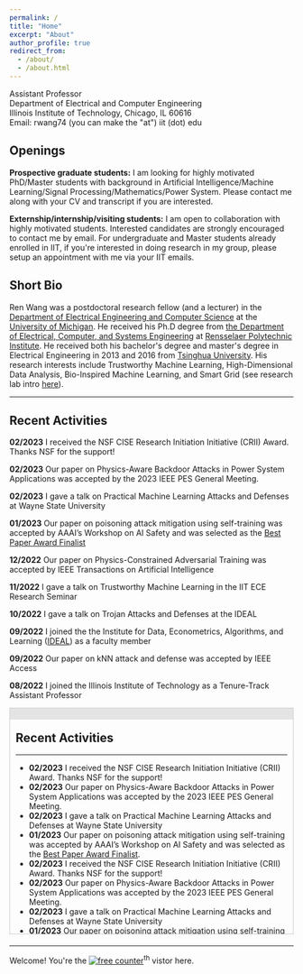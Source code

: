```yaml
---
permalink: /
title: "Home"
excerpt: "About"
author_profile: true
redirect_from: 
  - /about/
  - /about.html
---
```


Assistant Professor<br/>
Department of Electrical and Computer Engineering<br/>
Illinois Institute of Technology, Chicago, IL 60616<br/>
Email: rwang74 (you can make the "at") iit (dot) edu

**Openings**
------
**Prospective graduate students:** I am looking for highly motivated PhD/Master students with background in Artificial Intelligence/Machine Learning/Signal Processing/Mathematics/Power System. Please contact me along with your CV and transcript if you are interested.
 
**Externship/internship/visiting students:** I am open to collaboration with highly motivated students. Interested candidates are strongly encouraged to contact me by email. For undergraduate and Master students already enrolled in IIT, if you're interested in doing research in my group, please setup an appointment with me via your IIT emails.

**Short Bio**
------
Ren Wang was a postdoctoral research fellow (and a lecturer) in the [Department of Electrical Engineering and Computer Science](https://eecs.engin.umich.edu/) at the [University of Michigan](https://umich.edu/). He received his Ph.D degree from [the Department of Electrical, Computer, and Systems Engineering](https://www.ecse.rpi.edu) at [Rensselaer Polytechnic Institute](https://www.rpi.edu). He received both his bachelor's degree and master's degree in Electrical Engineering in 2013 and 2016 from [Tsinghua University](https://www.tsinghua.edu.cn/en/). His research interests include Trustworthy Machine Learning, High-Dimensional Data Analysis, Bio-Inspired Machine Learning, and Smart Grid (see research lab intro [here](https://wangren09.github.io/projects/)).


<!---I am a postdoctoral research fellow (and a lecturer) in [the Department of Electrical Engineering and Computer Science](https://eecs.engin.umich.edu/) at [University of Michigan](https://umich.edu/) with Dr. [Alfred Hero](https://hero.engin.umich.edu/). I received my Ph.D degree from [the Department of Electrical, Computer, and Systems Engineering](https://www.ecse.rpi.edu) at [Rensselaer Polytechnic Institute](https://www.rpi.edu) with Dr. [Meng Wang](https://ecse.rpi.edu/~wang/). I received both my bachelor's degree and master's degree in Electrical Engineering in 2013 and 2016 from [Tsinghua University](https://www.tsinghua.edu.cn/en/). I am also closely collaborating with [Dr. Indika Rajapakse](https://rajapakse.lab.medicine.umich.edu) from University of Michigan, [Dr. Sijia Liu](https://lsjxjtu.github.io/index.html) from Michigan State Univeristy, [Dr. Pin-Yu Chen](https://sites.google.com/site/pinyuchenpage), [Dr. Jinjun Xiong](https://researcher.watson.ibm.com/researcher/view.php?person=us-jinjun) from IBM Research. My research interests include Trustworthy Machine Learning, High-Dimensional Data Analysis, Bio-Inspired Machine Learning, and Robustness/Optimization on Smart Grid.--->


<!---**Contact**--->
------
<!---Name: Ren Wang (王韧)--->  
<!---Email: renwang (you can make the "at") umich (dot) edu--->  
<!---EECS Building, 1301 Beal Avenue--->
<!---Ann Arbor, MI 48109-2122--->

**Recent Activities**
------

**02/2023** I received the NSF CISE Research Initiation Initiative (CRII) Award. Thanks NSF for the support!

**02/2023** Our paper on Physics-Aware Backdoor Attacks in Power System Applications was accepted by the 2023 IEEE PES General Meeting.

**02/2023** I gave a talk on Practical Machine Learning Attacks and Defenses at Wayne State University

**01/2023** Our paper on poisoning attack mitigation using self-training was accepted by AAAI’s Workshop on AI Safety and was selected as the [Best Paper Award Finalist](https://safeai.webs.upv.es/index.php/best-paper-award/)

**12/2022** Our paper on Physics-Constrained Adversarial Training was accepted by IEEE Transactions on Artificial Intelligence

**11/2022** I gave a talk on Trustworthy Machine Learning in the IIT ECE Research Seminar

**10/2022** I gave a talk on Trojan Attacks and Defenses at the IDEAL

**09/2022** I joined the the Institute for Data, Econometrics, Algorithms, and Learning ([IDEAL](https://www.ideal-institute.org/team/)) as a faculty member

**09/2022** Our paper on kNN attack and defense was accepted by IEEE Access

**08/2022** I joined the Illinois Institute of Technology as a Tenure-Track Assistant Professor




<div class="sliding-window">
  <div class="handle"></div>
  <div class="content">
    <h2>Recent Activities</h2>
    <hr>
    <ul>
      <li><strong>02/2023</strong> I received the NSF CISE Research Initiation Initiative (CRII) Award. Thanks NSF for the support!</li>
      <li><strong>02/2023</strong> Our paper on Physics-Aware Backdoor Attacks in Power System Applications was accepted by the 2023 IEEE PES General Meeting.</li>
      <li><strong>02/2023</strong> I gave a talk on Practical Machine Learning Attacks and Defenses at Wayne State University</li>
      <li><strong>01/2023</strong> Our paper on poisoning attack mitigation using self-training was accepted by AAAI’s Workshop on AI Safety and was selected as the <a href="https://safeai.webs.upv.es/index.php/best-paper-award/">Best Paper Award Finalist</a>.</li>
      <li><strong>02/2023</strong> I received the NSF CISE Research Initiation Initiative (CRII) Award. Thanks NSF for the support!</li>
      <li><strong>02/2023</strong> Our paper on Physics-Aware Backdoor Attacks in Power System Applications was accepted by the 2023 IEEE PES General Meeting.</li>
      <li><strong>02/2023</strong> I gave a talk on Practical Machine Learning Attacks and Defenses at Wayne State University</li>
      <li><strong>01/2023</strong> Our paper on poisoning attack mitigation using self-training was accepted by AAAI’s Workshop on AI Safety and was selected as the <a href="https://safeai.webs.upv.es/index.php/best-paper-award/">Best Paper Award Finalist</a>.</li>
      <li><strong>02/2023</strong> I received the NSF CISE Research Initiation Initiative (CRII) Award. Thanks NSF for the support!</li>
      <li><strong>02/2023</strong> Our paper on Physics-Aware Backdoor Attacks in Power System Applications was accepted by the 2023 IEEE PES General Meeting.</li>
      <li><strong>02/2023</strong> I gave a talk on Practical Machine Learning Attacks and Defenses at Wayne State University</li>
      <li><strong>01/2023</strong> Our paper on poisoning attack mitigation using self-training was accepted by AAAI’s Workshop on AI Safety and was selected as the <a href="https://safeai.webs.upv.es/index.php/best-paper-award/">Best Paper Award Finalist</a>.</li>
    </ul>
  </div>
</div>

<style>
  .sliding-window {
    position: relative;
    overflow: hidden;
    height: 400px;
    border: 1px solid #ccc;
    margin-bottom: 20px;
  }

  .handle {
    position: absolute;
    z-index: 2;
    top: 0;
    right: 0;
    width: 100%;
    height: 20px;
    cursor: grab;
    background-color: #ccc;
    opacity: 0.5;
  }

  .handle:hover {
    opacity: 1;
  }

  .handle:active {
    cursor: grabbing;
  }

  .content {
    position: relative;
    top: 0;
    left: 0;
    right: 0;
    margin-top: 0;
    -webkit-transition: margin-top 0.3s ease;
    transition: margin-top 0.3s ease;
    padding: 10px;
  }
</style>

<script>
  const handle = document.querySelector('.handle');
  const content = document.querySelector('.content');
  let isDragging = false;
  let startY, currentY;

  handle.addEventListener('mousedown', handleMouseDown);
  window.addEventListener('mouseup', handleMouseUp);
  window.addEventListener('mousemove', handleMouseMove);

  function handleMouseDown(e) {
    isDragging = true;
    startY = e.clientY;
  }

  function handleMouseUp(e) {
    isDragging = false;
  }

  function handleMouseMove(e) {
    if (isDragging) {
      currentY = e.clientY;
      const dy = currentY - startY;
      const contentTop = parseInt(getComputedStyle(content).getPropertyValue('margin-top'));
      const newTop = Math.min(0, Math.max(-100, contentTop + dy));
      content.style.marginTop = newTop + 'px';
      startY = currentY;
    }
  }
</script>










<!---I will be a lecturer of the Digital Signal Processing - Lab Course (EECS452), University of Michigan, Winter 2022

**07/2021** I presented our work "Immuno-mimetic Deep Neural Networks (Immuno-Net)" at the ICML-WCB 2021

**07/2021** Our paper "Robust Low-Rank Tensor Recovery From Quantized and Corrupted Measurements" is accepted by Asilomar 2021

**06/2021** I will lead the Michigan team in the Third Online Evaluation of Robust AI hosted by Two-Six Labs (GARD - DARPA)

**06/2021** Our paper "Immuno-mimetic Deep Neural Networks (Immuno-Net)" is accepted by the ICML-WCB, 2021

**06/2021** I will be a reviewer at ICLR 2022

**05/2021** I presented our work "On Fast Adversarial Robustness Adaptation in Model-Agnostic Meta learning" at the ICLR 2021

**05/2021** I will be a reviewer at NeurIPS 2021

**03/2021** I presented our work "Robust AI Guided by the Immune System" at the Guaranteeing AI Robustness Against Deception (GARD) PI Meeting

**02/2021** I am invited to give a lecture on Introduction to Trojan Attack and Detection of Trojan Neural Networks at the CSE 891: Adversarial Machine Learning, Michigan State University

**02/2021** I gave a talk on Adversarial Example and Robust Training, Michigan State University

**01/2021** Our paper "On Fast Adversarial Robustness Adaptation in Model-Agnostic Meta learning" is accepted by ICLR 2021

**12/2020** I lead the Michigan team in the Second Online Evaluation of Robust AI hosted by Two-Six Labs (GARD - DARPA)

**11/2020** I presented our work "Quantized Higher-Order Tensor Recovery by Exploring Low-Dimensional Structures" at the Asilomar Conference on Signals, Systems and Computers 2020

**10/2020** I will be a reviewer at AISTATS 2021

**10/2020** I presented our work "Quantized Higher-Order Tensor Recovery by Exploring Low-Dimensional Structures" at the Asilomar Conference on Signals, Systems and Computers 2020

**09/2020** I am invited to give a lecture on Privacy Protection and Information Extraction, Chongqing University

**08/2020** Our paper "Tensor Recovery from Noisy and Multi-Level Quantized Measurements" is accepted to EURASIP Journal on Advances in Signal Processing

**07/2020** Our paper "Achieve Data Privacy and Clustering Accuracy Simultaneously Through Quantized Data Recovery" is accepted to EURASIP Journal on Advances in Signal Processing

**07/2020** I successfully defended my thesis and will join University of Michigan as a Postdoc --->

---

Welcome! You're the <a href='https://www.counter12.com'><img src='https://www.counter12.com/img-Wy8YB2Y7Z94Wc867-3.gif' border='0' alt='free counter'></a><script type='text/javascript' src='https://www.counter12.com/ad.js?id=Wy8YB2Y7Z94Wc867'></script><sup>th</sup> vistor here.

<!--Last Update: Jun, 13<sup>th</sup>, 2021. -->
